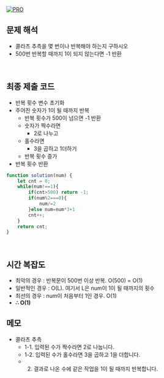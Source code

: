 [![PRO]][Link]

## 문제 해석

- 콜라츠 추측을 몇 번이나 반복해야 하는지 구하시오
- 500번 반복할 때까지 1이 되지 않는다면 -1 반환

<br/>

## 최종 제출 코드

- 반복 횟수 변수 초기화
- 주어진 숫자가 1이 될 때까지 반복
  - 반복 횟수가 500이 넘으면 -1 반환
  - 숫자가 짝수라면
    - 2로 나누고
  - 홀수라면
    - 3을 곱하고 1더하기
  - 반복 횟수 증가
- 반복 횟수 반환

```js
function solution(num) {
    let cnt = 0;
    while(num!==1){
        if(cnt>500) return -1;
        if(num%2===0){
            num/=2
        }else num=num*3+1
        cnt++;
    }
    return cnt;
}
```

<br/>

## 시간 복잡도

- 최악의 경우 : 반복문이 500번 이상 반복. O(500) = O(1)
- 일반적인 경우 : O(L). 여기서 L은 num이 1이 될 때까지의 횟수
- 최선의 경우 : num이 처음부터 1인 경우. O(1)
-   **∴ O(1)**

## 메모
- 콜라츠 추측
  - 1-1. 입력된 수가 짝수라면 2로 나눕니다. 
  - 1-2. 입력된 수가 홀수라면 3을 곱하고 1을 더합니다. 
  - 2. 결과로 나온 수에 같은 작업을 1이 될 때까지 반복합니다. 
<!---------------------------------------------------------------------------->

[PRO]: https://github.com/GoSSaChin/algorithm-js/assets/107768516/67c43b52-bc3f-4571-a249-5519021afbb0
[Link]: https://school.programmers.co.kr/learn/courses/30/lessons/12943
